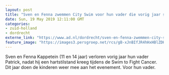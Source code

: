 ```yaml
---
layout: post
title: "Sven en Fenna zwemmen City Swim voor hun vader die vorig jaar stierf na zijn deelname"
date: Sun, 19 May 2019 12:11:00 GMT
categories: 
- zuid-holland 
- dordrecht 
externe_link: "https://www.ad.nl/dordrecht/sven-en-fenna-zwemmen-city-swim-voor-hun-vader-die-vorig-jaar-stierf-na-zijn-deelname~a36c8f95/"
feature_image: "https://images3.persgroep.net/rcs/gB-xJnBIfJR4hHxHBlZDHQB8htw/diocontent/148369902/_fitwidth/400/?appId=21791a8992982cd8da851550a453bd7f&quality=0.7"
---
```


Sven en Fenna Kappetein (11 en 14 jaar) verloren vorig jaar hun vader Patrick, nadat hij een hartstilstand kreeg tijdens de Swim to Fight Cancer. Dit jaar doen de kinderen weer mee aan het evenement. Voor hun vader.
